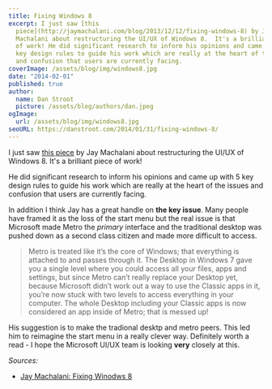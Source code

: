 ```yaml
---
title: Fixing Windows 8
excerpt: I just saw [this
  piece](http://jaymachalani.com/blog/2013/12/12/fixing-windows-8) by Jay
  Machalani about restructuring the UI/UX of Windows 8.  It's a brilliant piece
  of work! He did significant research to inform his opinions and came up with 5
  key design rules to guide his work which are really at the heart of the issues
  and confusion that users are currently facing.
coverImage: /assets/blog/img/windows8.jpg
date: "2014-02-01"
published: true
author:
  name: Dan Stroot
  picture: /assets/blog/authors/dan.jpeg
ogImage:
  url: /assets/blog/img/windows8.jpg
seoURL: https://danstroot.com/2014/01/31/fixing-windows-8/
---
```


I just saw [this piece](http://jaymachalani.com/blog/2013/12/12/fixing-windows-8) by Jay Machalani about restructuring the UI/UX of Windows 8. It's a brilliant piece of work!

He did significant research to inform his opinions and came up with 5 key design rules to guide his work which are really at the heart of the issues and confusion that users are currently facing.

In addition I think Jay has a great handle on **the key issue**. Many people have framed it as the loss of the start menu but the real issue is that Microsoft made Metro the _primary_ interface and the traditional desktop was pushed down as a second class citizen and made more difficult to access.

> Metro is treated like it’s the core of Windows; that everything is attached to and passes through it. The Desktop in Windows 7 gave you a single level where you could access all your files, apps and settings, but since Metro can’t really replace your Desktop yet, because Microsoft didn’t work out a way to use the Classic apps in it, you’re now stuck with two levels to access everything in your computer. The whole Desktop including your Classic apps is now considered an app inside of Metro; that is messed up!

His suggestion is to make the tradional desktp and metro peers. This led him to reimagine the start menu in a really clever way. Definitely worth a read - I hope the Microsoft UI/UX team is looking **very** closely at this.

_Sources:_

- [Jay Machalani: Fixing Winodws 8](http://jaymachalani.com/blog/2013/12/12/fixing-windows-8)
